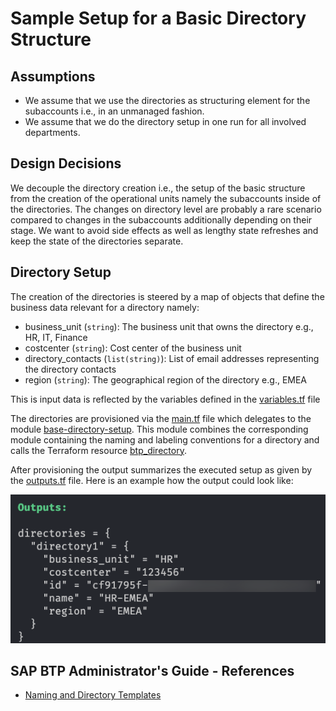 # Sample Setup for a Basic Directory Structure

## Assumptions

- We assume that we use the directories as structuring element for the subaccounts i.e., in an unmanaged fashion.
- We assume that we do the directory setup in one run for all involved departments.

## Design Decisions

We decouple the directory creation i.e., the setup of the basic structure from the creation of the operational units namely the subaccounts inside of the directories. The changes on directory level are probably a rare scenario compared to changes in the subaccounts additionally depending on their stage. We want to avoid side effects as well as lengthy state refreshes and keep the state of the directories separate.

## Directory Setup

The creation of the directories is steered by a map of objects that define the business data relevant for a directory namely:

- business_unit (`string`): The business unit that owns the directory e.g., HR, IT, Finance
- costcenter (`string`): Cost center of the business unit
- directory_contacts (`list(string)`): List of email addresses representing the directory contacts
- region (`string`): The geographical region of the directory e.g., EMEA

This is input data is reflected by the variables defined in the [variables.tf](./variables.tf) file

The directories are provisioned via the [main.tf](./main.tf) file which delegates to the module [base-directory-setup](../../modules/base-directory-setup/README.md). This module combines the corresponding module containing the naming and labeling conventions for a directory and calls the Terraform resource [btp_directory](https://registry.terraform.io/providers/SAP/btp/latest/docs/resources/directory).

After provisioning the output summarizes the executed setup as given by the [outputs.tf](./outputs.tf) file. Here is an example how the output could look like:

![Sample Output for a directory](../../../assets/base-directory-output.png)

## SAP BTP Administrator's Guide - References

- [Naming and Directory Templates](https://help.sap.com/docs/btp/btp-admin-guide/naming-directory-templates)
